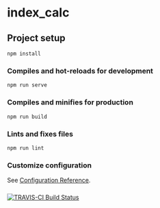 # index_calc

## Project setup
```
npm install
```

### Compiles and hot-reloads for development
```
npm run serve
```

### Compiles and minifies for production
```
npm run build
```

### Lints and fixes files
```
npm run lint
```

### Customize configuration
See [Configuration Reference](https://cli.vuejs.org/config/).


###
[![TRAVIS-CI Build Status](https://www.travis-ci.com/Marm0t/index_calc.svg?branch=master)](https://www.travis-ci.com/Marm0t/index_calc)
